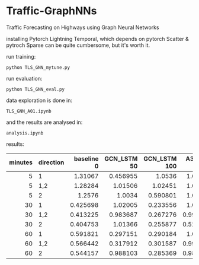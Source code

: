 # Traffic-GraphNNs
Traffic Forecasting on Highways using Graph Neural Networks

installing Pytorch Lightning Temporal, which depends on pytorch Scatter & pytroch Sparse can be quite cumbersome, but it's worth it.

run training:

```python TLS_GNN_mytune.py```

run evaluation:

```python TLS_GNN_eval.py```

data exploration is done in:

```TLS_GNN_A01.ipynb```

and the results are analysed in:

```analysis.ipynb```

results:

|   minutes | direction   |   baseline 0 |   GCN_LSTM 50 |   GCN_LSTM 100 |   A3TGCN 50 |   A3TGCN 100 |
|----------:|:------------|-------------:|--------------:|---------------:|------------:|-------------:|
|         5 | 1           |     1.31067  |      0.456955 |       1.0536   |    1.05083  |     1.04685  |
|         5 | 1,2         |     1.28284  |      1.01506  |       1.02451  |    1.03516  |     1.03057  |
|         5 | 2           |     1.2576   |      1.0034   |       0.590801 |    1.02898  |     1.02508  |
|        30 | 1           |     0.425698 |      1.02005  |       0.233556 |    1.00553  |     0.517924 |
|        30 | 1,2         |     0.413225 |      0.983687 |       0.267276 |    0.994697 |     0.992599 |
|        30 | 2           |     0.404753 |      1.01366  |       0.255877 |    0.523816 |     0.993287 |
|        60 | 1           |     0.591821 |      0.297151 |       0.290184 |    1.01491  |     1.00851  |
|        60 | 1,2         |     0.566442 |      0.317912 |       0.301587 |    0.991007 |     0.988065 |
|        60 | 2           |     0.544157 |      0.988103 |       0.285369 |    0.984486 |     0.979044 |
